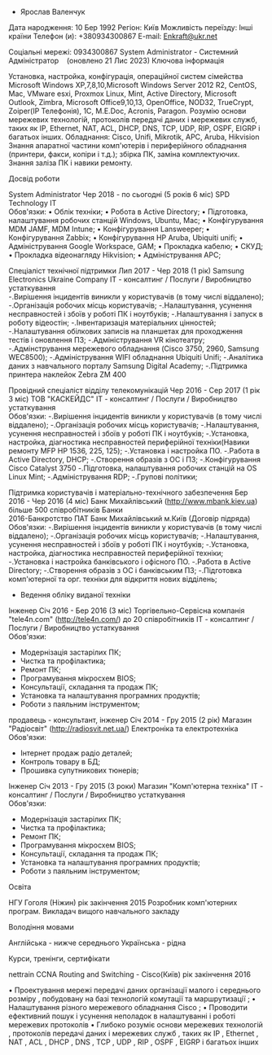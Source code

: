 - Ярослав Валенчук



Дата народження:
10 Бер 1992
Регіон:
Київ
Можливість переїзду:
Інші країни
Телефон (и):
+380934300867
E-mail:
Enkraft@ukr.net




Соціальні мережі:
0934300867
System Administrator - Системний Адміністратор    (оновлено 21 Лис 2023)
  Ключова інформація
  

Установка, настройка, конфігурація, операційної систем сімейства Microsoft Windows XP,7,8,10,Microsoft Windows Server 2012 R2, CentOS, Mac, VMware esxi, Proxmox Linux, Mint, Active Directory, Microsoft Outlook, Zimbra, Microsoft Office9,10,13, OpenOffice, NOD32, TrueCrypt, Zoiper(IP Телефонія), 1С, M.E.Doc, Acronis, Paragon.
Розумію основи мережевих технологій, протоколів передачі даних і мережевих служб, таких як IP, Ethernet, NAT, ACL, DHCP, DNS, TCP, UDP, RIP, OSPF, EIGRP і багатьох інших.
Обладнання: Cisco, Unifi, Mikrotik, APC, Aruba, Hikvision
Знання апаратної частини комп'ютерів і периферійного обладнання (принтери, факси, копіри і т.д.); збірка ПК, заміна комплектуючих.
Знання заліза ПК і навики ремонту.

 Досвід роботи
  

System Administrator
Чер 2018 - по сьогодні (5 років 6 міс)
SPD Technology 
 IT    
Обов'язки:
•	Облік техніки;
•	Робота в Active Directory;
•	Підготовка, налаштування робочих станцій Windows, Ubuntu, Mac;
•	Конфігурування MDM JAMF, MDM Intune;
•	Конфігурування Lansweeper;
•	Конфігурування Zabbix;
•	Конфігурування HP Aruba, Ubiquiti unifi;
•	Адміністрування Google Workspace, GAM;
•	Прокладка кабелю;
•	СКУД;
•	Прокладка відеонагляду Hikvision;
•	Адміністрування APC;

Спеціаліст технічної підтримки
Лип 2017 - Чер 2018 (1 рік)
Samsung Electronics Ukraine Company 
 IT - консалтинг / Послуги / Виробництво устаткування    
-.Вирішення інцидентів виникли у користувачів (в тому числі віддалено);
-.Організація робочих місць користувачів;
-.Налаштування, усунення несправностей і збоїв у роботі ПК і ноутбуків;
-.Налаштування і запуск в роботу відеостін;
-.Інвентаризація матеріальних цінностей;
-.Налаштування обілкових записів на планшетах для проходження тестів і оновлення ПЗ;
-.Адміністрування VR кінотеатру;
-.Адмінстрування мережевого обладнання (Cisco 3750, 2960, Samsung WEC8500);
-.Адміністрування WIFI обладнання Ubiquiti Unifi;
-.Аналітика даних з навчального порталу Samsung Digital Academy;
-.Підтримка принтера наклейок Zebra ZM 400

Провідний спеціаліст відділу телекомунікацій
Чер 2016 - Сер 2017 (1 рік 3 міс)
ТОВ "КАСКЕЙДС" 
 IT - консалтинг / Послуги / Виробництво устаткування    
Обов'язки:
-.Вирішення інцидентів виникли у користувачів (в тому числі віддалено);
-.Організація робочих місць користувачів;
-.Налаштування, усунення несправностей і збоїв у роботі ПК і ноутбуків;
-.Установка, настройка, діагностика несправностей периферійної техніки(Навики ремонту MFP HP 1536, 225, 125);
-.Установка і настройка ПО.
-.Работа в Active Directory, DHCP;
-.Створення образів з ОС і ПЗ;
-.Конфігурування Cisco Catalyst 3750
-.Підготовка, налаштування робочих станцій на OS Linux Mint;
-.Адміністрування RDP;
-.Групові політики;

Підтримка користувачів і матеріально-технічного забезпечення
Бер 2016 - Чер 2016 (4 міс)
Банк Михайлівський (http://www.mbank.kiev.ua)
більше 500 співробітників  Банки    
2016-Банкротство ПАТ Банк Михайлівський м.Київ (Договір підряда)
Обов'язки:
-.Вирішення інцидентів виникли у користувачів (в тому числі віддалено);
-.Організація робочих місць користувачів;
-.Налаштування, усунення несправностей і збоїв у роботі ПК і ноутбуків;
-.Установка, настройка, діагностика несправностей периферійної техніки;
-.Установка і настройка банківського і офісного ПО.
-.Работа в Active Directory;
-.Створення образів з ОС і банківським ПЗ;
-.Підготовка комп'ютерної та орг. техніки для відкриття нових відділень;
- Ведення обліку виданої техніки

Інженер
Січ 2016 - Бер 2016 (3 міс)
Торгівельно-Сервісна компанія "tele4n.com" (http://tele4n.com/)
до 20 співробітників  IT - консалтинг / Послуги / Виробництво устаткування    
 Обов'язки:
 - Модернізація застарілих ПК;
 - Чистка та профілактика;
 - Ремонт ПК;
 - Програмування мікросхем BIOS;
 - Консультації, складання та продаж ПК;
 - Установка та налаштування програмних продуктів;
 - Роботи з паяльним інструментом;

продавець - консультант, інженер
Січ 2014 - Гру 2015 (2 рік)
Магазин "Радіосвіт" (http://radiosvit.net.ua/)
 Електроніка та електротехніка    
Обов'язки:
 - Інтернет продаж радіо деталей;
 - Контроль товару в БД;
 - Прошивка супутникових тюнерів;

Інженер
Січ 2013 - Гру 2015 (3 роки)
Магазин "Комп'ютерна техніка" 
 IT - консалтинг / Послуги / Виробництво устаткування    
 Обов'язки:
 - Модернізація застарілих ПК;
 - Чистка та профілактика;
 - Ремонт ПК;
 - Програмування мікросхем BIOS;
 - Консультації, складання та продаж ПК;
 - Установка та налаштування програмних продуктів;
 - Роботи з паяльним інструментом;

 Освіта
  

НГУ Гоголя (Ніжин)
рік закінчення 2015 
Розробник комп'ютерних програм. Викладач вищого навчального  закладу 

 Володіння мовами
  

Англійська - нижче середнього 
Українська - рідна 

 Курси, тренінги, сертифікати
  

nettrain CCNA Routing and Switching - Cisco(Київ)
рік закінчення 2016 
 
•	Проектування мережі передачі даних організації малого і середнього розміру , побудовану на базі технологій комутації та маршрутизації ; 
•	Налаштування різного мережевого обладнання Cisco ; 
•	Проводити ефективний пошук і усунення неполадок в налаштуванні і роботі мережевих протоколів 
•	Глибоко розуміє основи мережевих технологій , протоколів передачі даних і мережевих служб , таких як IP , Ethernet , NAT , ACL , DHCP , DNS , TCP , UDP , RIP , OSPF , EIGRP і багатьох інших

